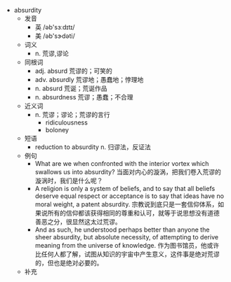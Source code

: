 - absurdity
  - 发音
    - 英 /əb'sɜːdɪtɪ/
    - 美 /əb'sɝdəti/
  - 词义
    - n. 荒谬,谬论
  - 同根词
    - adj. absurd 荒谬的；可笑的
    - adv. absurdly 荒谬地；愚蠢地；悖理地
    - n. absurd 荒诞；荒诞作品
    - n. absurdness 荒谬；愚蠢；不合理
  - 近义词
    - n. 荒谬；谬论；荒谬的言行
      - ridiculousness
      - boloney
  - 短语
    - reduction to absurdity n. 归谬法，反证法
  - 例句
    - What are we when confronted with the interior vortex which swallows us into absurdity? 当面对内心的漩涡，把我们卷入荒谬的漩涡时，我们是什么呢？
    - A religion is only a system of beliefs, and to say that all beliefs deserve equal respect or acceptance is to say that ideas have no moral weight, a patent absurdity. 宗教说到底只是一套信仰体系，如果说所有的信仰都该获得相同的尊重和认可，就等于说思想没有道德善恶之分，很显然这太过荒谬。
    - And as such, he understood perhaps better than anyone the sheer absurdity, but absolute necessity, of attempting to derive meaning from the universe of knowledge. 作为图书馆员，他或许比任何人都了解，试图从知识的宇宙中产生意义，这件事是绝对荒谬的，但也是绝对必要的。
  - 补充